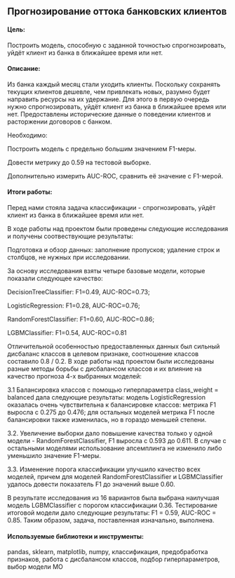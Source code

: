 ## Прогнозирование оттока банковских клиентов

#### Цель: 
Построить модель, способную с заданной точностью спрогнозировать, уйдёт клиент из банка в ближайшее время или нет.	

#### Описание:
Из банка каждый месяц стали уходить клиенты. Поскольку сохранять текущих клиентов дешевле, чем привлекать новых, разумно будет направить ресурсы на их удержание. Для этого в первую очередь нужно спрогнозировать, уйдёт клиент из банка в ближайшее время или нет. Предоставлены исторические данные о поведении клиентов и расторжении договоров с банком.

Необходимо:

  Построить модель с предельно большим значением F1-меры.
  
  Довести метрику до 0.59 на тестовой выборке.
  
  Дополнительно измерить AUC-ROC, сравнить её значение с F1-мерой.

#### Итоги работы:
Перед нами стояла задача классификации - спрогнозировать, уйдёт клиент из банка в ближайшее время или нет.

В ходе работы над проектом были проведены следующие исследования и получены соотвествующие результаты:

Подготовка и обзор данных: заполнение пропусков; удаление строк и столбцов, не нужных при исследовании.

За основу исследования взяты четыре базовые модели, которые показали следующее качество:

  DecisionTreeClassifier: F1=0.49, AUC-ROC=0.73;
    
  LogisticRegression: F1=0.28, AUC-ROC=0.76;
  
  RandomForestClassifier: F1=0.60, AUC-ROC=0.86;
  
  LGBMClassifier: F1=0.54, AUC-ROC=0.81

Отличительной особенностью предоставленных данных был сильный дисбаланс классов в целевом признаке, соотношение классов составило 0.8 / 0.2. В ходе работы над проектом были исследованы разные методы борьбы с дисбалансом классов и их влияние на качество прогноза 4-х выбранных моделей:

3.1 Балансировка классов с помощью гиперпараметра class_weight = balanced дала следующие результаты: модель LogisticRegression оказалась очень чувствительна к балансировке классов: метрика F1 выросла с 0.275 до 0.476; для остальных моделей метрика F1 после балансировки также изменилась, но в гораздо меньшей степени.

3.2. Увеличение выборки дало повышение качества только у одной модели - RandomForestClassifier, F1 выросла с 0.593 до 0.611. В случае с остальными моделями использование апсемплинга не изменило либо уменьшило значение F1-меры.

3.3. Изменение порога классификации улучшило качество всех моделей, причем для моделей RandomForestClassifier и LGBMClassifier удалось довести показатель F1 до значений выше 0.60.

В результате исследования из 16 вариантов была выбрана наилучшая модель LGBMClassifier с порогом классификации 0.36.
Тестирование итоговой модели дало следующие результаты: F1 = 0.59, AUC-ROC = 0.85. Таким образом, задача, поставленная изначально, выполнена.

#### Используемые библиотеки и инструменты:
pandas, sklearn, matplotlib, numpy, классификация, предобработка признаков, работа с дисбалансом классов, подбор гиперпараметров, выбор модели МО
